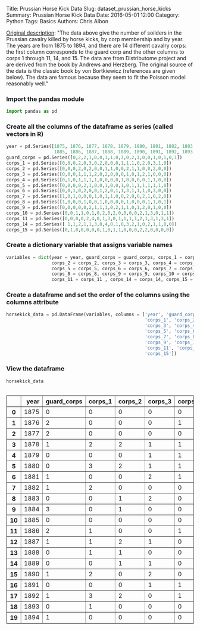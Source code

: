 Title: Prussian Horse Kick Data
Slug: dataset_prussian_horse_kicks
Summary: Prussian Horse Kick Data
Date: 2016-05-01 12:00
Category: Python
Tags: Basics
Authors: Chris Albon



[Original description](http://www.math.uah.edu/stat/data/HorseKicks.html): "The data above give the number of soilders in the Prussian cavalry killed by horse kicks, by corp membership and by year. The years are from 1875 to 1894, and there are 14 different cavalry corps: the first column corresponds to the guard corp and the other columns to corps 1 through 11, 14, and 15. The data are from Distributome project and are derived from the book by Andrews and Herzberg. The original source of the data is the classic book by von Bortkiewicz (references are given below). The data are famous because they seem to fit the Poisson model reasonably well."

### Import the pandas module


```python
import pandas as pd
```

### Create all the columns of the dataframe as series (called vectors in R)


```python
year = pd.Series([1875, 1876, 1877, 1878, 1879, 1880, 1881, 1882, 1883, 1884, 
                  1885, 1886, 1887, 1888, 1889, 1890, 1891, 1892, 1893, 1894])
guard_corps = pd.Series([0,2,2,1,0,0,1,1,0,3,0,2,1,0,0,1,0,1,0,1])
corps_1 = pd.Series([0,0,0,2,0,3,0,2,0,0,0,1,1,1,0,2,0,3,1,0])
corps_2 = pd.Series([0,0,0,2,0,2,0,0,1,1,0,0,2,1,1,0,0,2,0,0])
corps_3 = pd.Series([0,0,0,1,1,1,2,0,2,0,0,0,1,0,1,2,1,0,0,0])
corps_4 = pd.Series([0,1,0,1,1,1,1,0,0,0,0,1,0,0,0,0,1,1,0,0])
corps_5 = pd.Series([0,0,0,0,2,1,0,0,1,0,0,1,0,1,1,1,1,1,1,0])
corps_6 = pd.Series([0,0,1,0,2,0,0,1,2,0,1,1,3,1,1,1,0,3,0,0])
corps_7 = pd.Series([1,0,1,0,0,0,1,0,1,1,0,0,2,0,0,2,1,0,2,0])
corps_8 = pd.Series([1,0,0,0,1,0,0,1,0,0,0,0,1,0,0,0,1,1,0,1])
corps_9 = pd.Series([0,0,0,0,0,2,1,1,1,0,2,1,1,0,1,2,0,1,0,0])
corps_10 = pd.Series([0,0,1,1,0,1,0,2,0,2,0,0,0,0,2,1,3,0,1,1])
corps_11 = pd.Series([0,0,0,0,2,4,0,1,3,0,1,1,1,1,2,1,3,1,3,1])
corps_14 = pd.Series([ 1,1,2,1,1,3,0,4,0,1,0,3,2,1,0,2,1,1,0,0])
corps_15 = pd.Series([0,1,0,0,0,0,0,1,0,1,1,0,0,0,2,2,0,0,0,0])
```

### Create a dictionary variable that assigns variable names


```python
variables = dict(year = year, guard_corps = guard_corps, corps_1 = corps_1, 
                 corps_2 = corps_2, corps_3 = corps_3, corps_4 = corps_4, 
                 corps_5 = corps_5, corps_6 = corps_6, corps_7 = corps_7, 
                 corps_8 = corps_8, corps_9 = corps_9, corps_10 = corps_10, 
                 corps_11 = corps_11 , corps_14 = corps_14, corps_15 = corps_15)
```

### Create a dataframe and set the order of the columns using the columns attribute


```python
horsekick_data = pd.DataFrame(variables, columns = ['year', 'guard_corps', 
                                                    'corps_1', 'corps_2', 
                                                    'corps_3', 'corps_4', 
                                                    'corps_5', 'corps_6', 
                                                    'corps_7', 'corps_8', 
                                                    'corps_9', 'corps_10', 
                                                    'corps_11', 'corps_14', 
                                                    'corps_15'])
```

### View the dataframe


```python
horsekick_data
```




<div style="max-height:1000px;max-width:1500px;overflow:auto;">
<table border="1" class="dataframe">
  <thead>
    <tr style="text-align: right;">
      <th></th>
      <th>year</th>
      <th>guard_corps</th>
      <th>corps_1</th>
      <th>corps_2</th>
      <th>corps_3</th>
      <th>corps_4</th>
      <th>corps_5</th>
      <th>corps_6</th>
      <th>corps_7</th>
      <th>corps_8</th>
      <th>corps_9</th>
      <th>corps_10</th>
      <th>corps_11</th>
      <th>corps_14</th>
      <th>corps_15</th>
    </tr>
  </thead>
  <tbody>
    <tr>
      <th>0 </th>
      <td> 1875</td>
      <td> 0</td>
      <td> 0</td>
      <td> 0</td>
      <td> 0</td>
      <td> 0</td>
      <td> 0</td>
      <td> 0</td>
      <td> 1</td>
      <td> 1</td>
      <td> 0</td>
      <td> 0</td>
      <td> 0</td>
      <td> 1</td>
      <td> 0</td>
    </tr>
    <tr>
      <th>1 </th>
      <td> 1876</td>
      <td> 2</td>
      <td> 0</td>
      <td> 0</td>
      <td> 0</td>
      <td> 1</td>
      <td> 0</td>
      <td> 0</td>
      <td> 0</td>
      <td> 0</td>
      <td> 0</td>
      <td> 0</td>
      <td> 0</td>
      <td> 1</td>
      <td> 1</td>
    </tr>
    <tr>
      <th>2 </th>
      <td> 1877</td>
      <td> 2</td>
      <td> 0</td>
      <td> 0</td>
      <td> 0</td>
      <td> 0</td>
      <td> 0</td>
      <td> 1</td>
      <td> 1</td>
      <td> 0</td>
      <td> 0</td>
      <td> 1</td>
      <td> 0</td>
      <td> 2</td>
      <td> 0</td>
    </tr>
    <tr>
      <th>3 </th>
      <td> 1878</td>
      <td> 1</td>
      <td> 2</td>
      <td> 2</td>
      <td> 1</td>
      <td> 1</td>
      <td> 0</td>
      <td> 0</td>
      <td> 0</td>
      <td> 0</td>
      <td> 0</td>
      <td> 1</td>
      <td> 0</td>
      <td> 1</td>
      <td> 0</td>
    </tr>
    <tr>
      <th>4 </th>
      <td> 1879</td>
      <td> 0</td>
      <td> 0</td>
      <td> 0</td>
      <td> 1</td>
      <td> 1</td>
      <td> 2</td>
      <td> 2</td>
      <td> 0</td>
      <td> 1</td>
      <td> 0</td>
      <td> 0</td>
      <td> 2</td>
      <td> 1</td>
      <td> 0</td>
    </tr>
    <tr>
      <th>5 </th>
      <td> 1880</td>
      <td> 0</td>
      <td> 3</td>
      <td> 2</td>
      <td> 1</td>
      <td> 1</td>
      <td> 1</td>
      <td> 0</td>
      <td> 0</td>
      <td> 0</td>
      <td> 2</td>
      <td> 1</td>
      <td> 4</td>
      <td> 3</td>
      <td> 0</td>
    </tr>
    <tr>
      <th>6 </th>
      <td> 1881</td>
      <td> 1</td>
      <td> 0</td>
      <td> 0</td>
      <td> 2</td>
      <td> 1</td>
      <td> 0</td>
      <td> 0</td>
      <td> 1</td>
      <td> 0</td>
      <td> 1</td>
      <td> 0</td>
      <td> 0</td>
      <td> 0</td>
      <td> 0</td>
    </tr>
    <tr>
      <th>7 </th>
      <td> 1882</td>
      <td> 1</td>
      <td> 2</td>
      <td> 0</td>
      <td> 0</td>
      <td> 0</td>
      <td> 0</td>
      <td> 1</td>
      <td> 0</td>
      <td> 1</td>
      <td> 1</td>
      <td> 2</td>
      <td> 1</td>
      <td> 4</td>
      <td> 1</td>
    </tr>
    <tr>
      <th>8 </th>
      <td> 1883</td>
      <td> 0</td>
      <td> 0</td>
      <td> 1</td>
      <td> 2</td>
      <td> 0</td>
      <td> 1</td>
      <td> 2</td>
      <td> 1</td>
      <td> 0</td>
      <td> 1</td>
      <td> 0</td>
      <td> 3</td>
      <td> 0</td>
      <td> 0</td>
    </tr>
    <tr>
      <th>9 </th>
      <td> 1884</td>
      <td> 3</td>
      <td> 0</td>
      <td> 1</td>
      <td> 0</td>
      <td> 0</td>
      <td> 0</td>
      <td> 0</td>
      <td> 1</td>
      <td> 0</td>
      <td> 0</td>
      <td> 2</td>
      <td> 0</td>
      <td> 1</td>
      <td> 1</td>
    </tr>
    <tr>
      <th>10</th>
      <td> 1885</td>
      <td> 0</td>
      <td> 0</td>
      <td> 0</td>
      <td> 0</td>
      <td> 0</td>
      <td> 0</td>
      <td> 1</td>
      <td> 0</td>
      <td> 0</td>
      <td> 2</td>
      <td> 0</td>
      <td> 1</td>
      <td> 0</td>
      <td> 1</td>
    </tr>
    <tr>
      <th>11</th>
      <td> 1886</td>
      <td> 2</td>
      <td> 1</td>
      <td> 0</td>
      <td> 0</td>
      <td> 1</td>
      <td> 1</td>
      <td> 1</td>
      <td> 0</td>
      <td> 0</td>
      <td> 1</td>
      <td> 0</td>
      <td> 1</td>
      <td> 3</td>
      <td> 0</td>
    </tr>
    <tr>
      <th>12</th>
      <td> 1887</td>
      <td> 1</td>
      <td> 1</td>
      <td> 2</td>
      <td> 1</td>
      <td> 0</td>
      <td> 0</td>
      <td> 3</td>
      <td> 2</td>
      <td> 1</td>
      <td> 1</td>
      <td> 0</td>
      <td> 1</td>
      <td> 2</td>
      <td> 0</td>
    </tr>
    <tr>
      <th>13</th>
      <td> 1888</td>
      <td> 0</td>
      <td> 1</td>
      <td> 1</td>
      <td> 0</td>
      <td> 0</td>
      <td> 1</td>
      <td> 1</td>
      <td> 0</td>
      <td> 0</td>
      <td> 0</td>
      <td> 0</td>
      <td> 1</td>
      <td> 1</td>
      <td> 0</td>
    </tr>
    <tr>
      <th>14</th>
      <td> 1889</td>
      <td> 0</td>
      <td> 0</td>
      <td> 1</td>
      <td> 1</td>
      <td> 0</td>
      <td> 1</td>
      <td> 1</td>
      <td> 0</td>
      <td> 0</td>
      <td> 1</td>
      <td> 2</td>
      <td> 2</td>
      <td> 0</td>
      <td> 2</td>
    </tr>
    <tr>
      <th>15</th>
      <td> 1890</td>
      <td> 1</td>
      <td> 2</td>
      <td> 0</td>
      <td> 2</td>
      <td> 0</td>
      <td> 1</td>
      <td> 1</td>
      <td> 2</td>
      <td> 0</td>
      <td> 2</td>
      <td> 1</td>
      <td> 1</td>
      <td> 2</td>
      <td> 2</td>
    </tr>
    <tr>
      <th>16</th>
      <td> 1891</td>
      <td> 0</td>
      <td> 0</td>
      <td> 0</td>
      <td> 1</td>
      <td> 1</td>
      <td> 1</td>
      <td> 0</td>
      <td> 1</td>
      <td> 1</td>
      <td> 0</td>
      <td> 3</td>
      <td> 3</td>
      <td> 1</td>
      <td> 0</td>
    </tr>
    <tr>
      <th>17</th>
      <td> 1892</td>
      <td> 1</td>
      <td> 3</td>
      <td> 2</td>
      <td> 0</td>
      <td> 1</td>
      <td> 1</td>
      <td> 3</td>
      <td> 0</td>
      <td> 1</td>
      <td> 1</td>
      <td> 0</td>
      <td> 1</td>
      <td> 1</td>
      <td> 0</td>
    </tr>
    <tr>
      <th>18</th>
      <td> 1893</td>
      <td> 0</td>
      <td> 1</td>
      <td> 0</td>
      <td> 0</td>
      <td> 0</td>
      <td> 1</td>
      <td> 0</td>
      <td> 2</td>
      <td> 0</td>
      <td> 0</td>
      <td> 1</td>
      <td> 3</td>
      <td> 0</td>
      <td> 0</td>
    </tr>
    <tr>
      <th>19</th>
      <td> 1894</td>
      <td> 1</td>
      <td> 0</td>
      <td> 0</td>
      <td> 0</td>
      <td> 0</td>
      <td> 0</td>
      <td> 0</td>
      <td> 0</td>
      <td> 1</td>
      <td> 0</td>
      <td> 1</td>
      <td> 1</td>
      <td> 0</td>
      <td> 0</td>
    </tr>
  </tbody>
</table>
</div>


